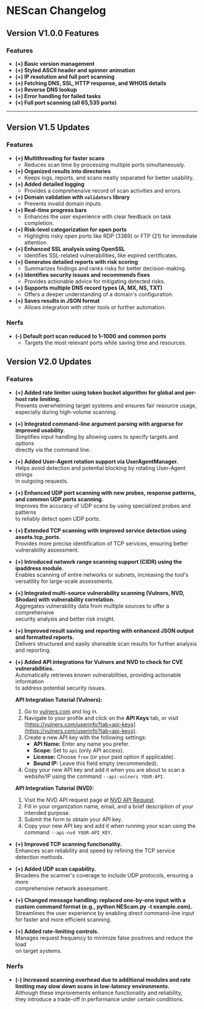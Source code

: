 # NEScan Changelog

## Version V1.0.0 Features  
### Features
- **(+) Basic version management** 
- **(+) Styled ASCII header and spinner animation**  
- **(+) IP resolution and full port scanning**  
- **(+) Fetching DNS, SSL, HTTP response, and WHOIS details**  
- **(+) Reverse DNS lookup**  
- **(+) Error handling for failed tasks**  
- **(+) Full port scanning (all 65,535 ports)**  

---

## Version V1.5 Updates  

### Features
- **(+) Multithreading for faster scans**
  - Reduces scan time by processing multiple ports simultaneously.  
- **(+) Organized results into directories**
  - Keeps logs, reports, and scans neatly separated for better usability.  
- **(+) Added detailed logging**
  - Provides a comprehensive record of scan activities and errors.  
- **(+) Domain validation with `validators` library**
  - Prevents invalid domain inputs.  
- **(+) Real-time progress bars**
  - Enhances the user experience with clear feedback on task completion.  
- **(+) Risk-level categorization for open ports**
  - Highlights risky open ports like RDP (3389) or FTP (21) for immediate attention.  
- **(+) Enhanced SSL analysis using OpenSSL**
  - Identifies SSL-related vulnerabilities, like expired certificates.  
- **(+) Generates detailed reports with risk scoring**
  - Summarizes findings and ranks risks for better decision-making.  
- **(+) Identifies security issues and recommends fixes**
  - Provides actionable advice for mitigating detected risks.  
- **(+) Supports multiple DNS record types (A, MX, NS, TXT)**
  - Offers a deeper understanding of a domain's configuration.  
- **(+) Saves results in JSON format**
  - Allows integration with other tools or further automation.  

### Nerfs
- **(-) Default port scan reduced to 1–1000 and common ports**
  - Targets the most relevant ports while saving time and resources.  

## Version V2.0 Updates

### Features
- **(+) Added rate limiter using token bucket algorithm for global and per-host rate limiting.**\
  Prevents overwhelming target systems and ensures fair resource usage,  
  especially during high-volume scanning.

- **(+) Integrated command-line argument parsing with argparse for improved usability.**\
  Simplifies input handling by allowing users to specify targets and options  
  directly via the command line.

- **(+) Added User-Agent rotation support via UserAgentManager.**\
  Helps avoid detection and potential blocking by rotating User-Agent strings  
  in outgoing requests.

- **(+) Enhanced UDP port scanning with new probes, response patterns, and common UDP ports scanning.**\
  Improves the accuracy of UDP scans by using specialized probes and patterns  
  to reliably detect open UDP ports.

- **(+) Extended TCP scanning with improved service detection using assets.tcp_ports.**\
  Provides more precise identification of TCP services, ensuring better  
  vulnerability assessment.

- **(+) Introduced network range scanning support (CIDR) using the ipaddress module.**\
  Enables scanning of entire networks or subnets, increasing the tool's  
  versatility for large-scale assessments.

- **(+) Integrated multi-source vulnerability scanning (Vulners, NVD, Shodan) with vulnerability correlation.**\
  Aggregates vulnerability data from multiple sources to offer a comprehensive  
  security analysis and better risk insight.

- **(+) Improved result saving and reporting with enhanced JSON output and formatted reports.**\
  Delivers structured and easily shareable scan results for further analysis  
  and reporting.

- **(+) Added API integrations for Vulners and NVD to check for CVE vulnerabilities.**\
  Automatically retrieves known vulnerabilities, providing actionable information  
  to address potential security issues.

  **API Integration Tutorial (Vulners):**

  1. Go to [vulners.com](https://vulners.com/) and log in.
  2. Navigate to your profile and click on the **API Keys** tab, or visit [https://vulners.com/userinfo?tab=api-keys](https://vulners.com/userinfo?tab=api-keys).
  3. Create a new API key with the following settings:
     - **API Name:** Enter any name you prefer.
     - **Scope:** Set to `api` (only API access).
     - **License:** Choose `free` (or your paid option if applicable).
     - **Bound IP:** Leave this field empty (recommended).
  4. Copy your new API key and add it when you are about to scan a website/IP using the command `--api-vulners YOUR-API`.

  **API Integration Tutorial (NVD):**

  1. Visit the NVD API request page at [NVD API Request](https://nvd.nist.gov/developers/request-an-api-key).
  2. Fill in your organization name, email, and a brief description of your intended purpose.
  3. Submit the form to obtain your API key.
  4. Copy your new API key and add it when running your scan using the command `--api-nvd YOUR-API_KEY`.

- **(+) Improved TCP scanning functionality.**\
  Enhances scan reliability and speed by refining the TCP service detection methods.

- **(+) Added UDP scan capability.**\
  Broadens the scanner's coverage to include UDP protocols, ensuring a more  
  comprehensive network assessment.

- **(+) Changed message handling: replaced one-by-one input with a custom command format (e.g., python NEScam.py -t example.com).**\
  Streamlines the user experience by enabling direct command-line input  
  for faster and more efficient scanning.

- **(+) Added rate-limiting controls.**\
  Manages request frequency to minimize false positives and reduce the load  
  on target systems.

### Nerfs

- **(-) Increased scanning overhead due to additional modules and rate limiting may slow down scans in low-latency environments.**\
  Although these improvements enhance functionality and reliability,  
  they introduce a trade-off in performance under certain conditions.
